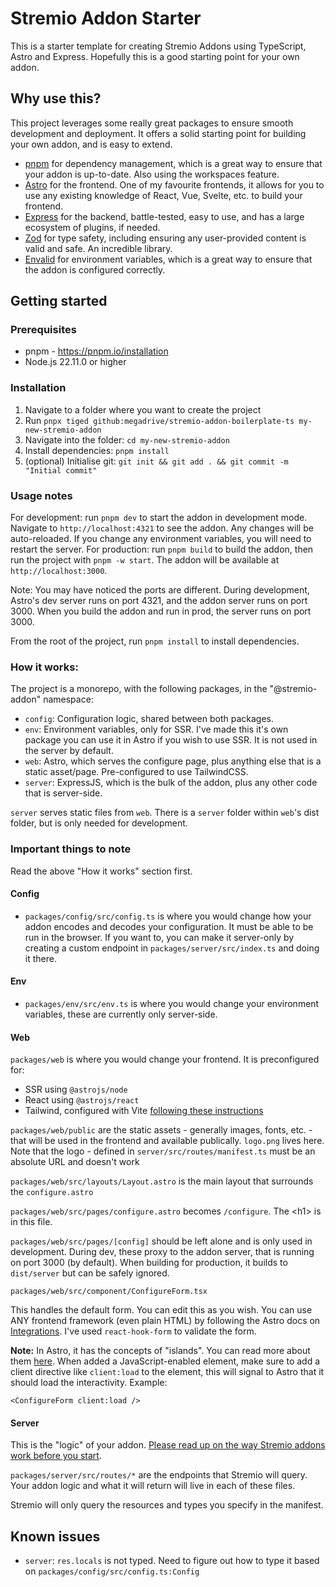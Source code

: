 # Stremio Addon Starter

This is a starter template for creating Stremio Addons using TypeScript, Astro and Express. Hopefully this is a good starting point for your own addon.

## Why use this?

This project leverages some really great packages to ensure smooth development and deployment. It offers a solid starting point for building your own addon, and is easy to extend.

- [pnpm](https://pnpm.io/) for dependency management, which is a great way to ensure that your addon is up-to-date. Also using the workspaces feature.
- [Astro](https://astro.build/) for the frontend. One of my favourite frontends, it allows for you to use any existing knowledge of React, Vue, Svelte, etc. to build your frontend.
- [Express](https://expressjs.com/) for the backend, battle-tested, easy to use, and has a large ecosystem of plugins, if needed.
- [Zod](https://zod.dev/) for type safety, including ensuring any user-provided content is valid and safe. An incredible library.
- [Envalid](https://envalid.dev/) for environment variables, which is a great way to ensure that the addon is configured correctly.

## Getting started

### Prerequisites

- pnpm - https://pnpm.io/installation
- Node.js 22.11.0 or higher

### Installation

1. Navigate to a folder where you want to create the project
2. Run `pnpx tiged github:megadrive/stremio-addon-boilerplate-ts my-new-stremio-addon`
3. Navigate into the folder: `cd my-new-stremio-addon`
4. Install dependencies: `pnpm install`
5. (optional) Initialise git: `git init && git add . && git commit -m "Initial commit"`

### Usage notes

For development: run `pnpm dev` to start the addon in development mode. Navigate to `http://localhost:4321` to see the addon. Any changes will be auto-reloaded. If you change any environment variables, you will need to restart the server.
For production: run `pnpm build` to build the addon, then run the project with `pnpm -w start`. The addon will be available at `http://localhost:3000`.

Note: You may have noticed the ports are different. During development, Astro's dev server runs on port 4321, and the addon server runs on port 3000. When you build the addon and run in prod, the server runs on port 3000.

From the root of the project, run `pnpm install` to install dependencies.

### How it works:

The project is a monorepo, with the following packages, in the "@stremio-addon" namespace:

- `config`: Configuration logic, shared between both packages.
- `env`: Environment variables, only for SSR. I've made this it's own package you can use it in Astro if you wish to use SSR. It is not used in the server by default.
- `web`: Astro, which serves the configure page, plus anything else that is a static asset/page. Pre-configured to use TailwindCSS.
- `server`: ExpressJS, which is the bulk of the addon, plus any other code that is server-side.

`server` serves static files from `web`. There is a `server` folder within `web`'s dist folder, but is only needed for development.

### Important things to note

Read the above "How it works" section first.

#### Config

- `packages/config/src/config.ts` is where you would change how your addon encodes and decodes your configuration. It must be able to be run in the browser. If you want to, you can make it server-only by creating a custom endpoint in `packages/server/src/index.ts` and doing it there.

#### Env

- `packages/env/src/env.ts` is where you would change your environment variables, these are currently only server-side.

#### Web

`packages/web` is where you would change your frontend. It is preconfigured for:

- SSR using `@astrojs/node`
- React using `@astrojs/react`
- Tailwind, configured with Vite [following these instructions](https://docs.astro.build/en/guides/styling/#tailwind)

`packages/web/public` are the static assets - generally images, fonts, etc. - that will be used in the frontend and available publically. `logo.png` lives here. Note that the logo - defined in `server/src/routes/manifest.ts` must be an absolute URL and doesn't work

`packages/web/src/layouts/Layout.astro` is the main layout that surrounds the `configure.astro`

`packages/web/src/pages/configure.astro` becomes `/configure`. The &lt;h1&gt; is in this file.

`packages/web/src/pages/[config]` should be left alone and is only used in development. During dev, these proxy to the addon server, that is running on port 3000 (by default). When building for production, it builds to `dist/server` but can be safely ignored.

`packages/web/src/component/ConfigureForm.tsx`

This handles the default form. You can edit this as you wish. You can use ANY frontend framework (even plain HTML) by following the Astro docs on [Integrations](https://docs.astro.build/en/guides/integrations-guide/). I've used `react-hook-form` to validate the form.

**Note:** In Astro, it has the concepts of "islands". You can read more about them [here](https://docs.astro.build/en/guides/islands/). When added a JavaScript-enabled element, make sure to add a client directive like `client:load` to the element, this will signal to Astro that it should load the interactivity. Example:

```astro
<ConfigureForm client:load />
```

#### Server

This is the "logic" of your addon. [Please read up on the way Stremio addons work before you start](https://github.com/Stremio/stremio-addon-sdk/).

`packages/server/src/routes/*` are the endpoints that Stremio will query. Your addon logic and what it will return will live in each of these files.

Stremio will only query the resources and types you specify in the manifest.

## Known issues

- `server`: `res.locals` is not typed. Need to figure out how to type it based on `packages/config/src/config.ts:Config`
